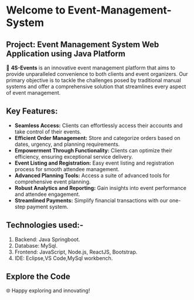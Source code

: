 # Welcome to Event-Management-System

## Project: Event Management System Web Application using Java Platform

🚀 **4S-Events** is an innovative event management platform that aims to provide unparalleled convenience to both clients and event organizers. Our primary objective is to tackle the challenges posed by traditional manual systems and offer a comprehensive solution that streamlines every aspect of event management.

## Key Features:

- **Seamless Access:** Clients can effortlessly access their accounts and take control of their events.
- **Efficient Order Management:** Store and categorize orders based on dates, urgency, and planning requirements.
- **Empowerment Through Functionality:** Clients can optimize their efficiency, ensuring exceptional service delivery.
- **Event Listing and Registration:** Easy event listing and registration process for smooth attendee management.
- **Advanced Planning Tools:** Access a suite of advanced tools for comprehensive event planning.
- **Robust Analytics and Reporting:** Gain insights into event performance and attendee engagement.
- **Streamlined Payments:** Simplify financial transactions with our one-step payment system.

## Technologies used:-
1. Backend: Java Springboot.
2. Database: MySql.
3. Frontend: JavaScript, Node.js, ReactJS, Bootstrap.
4. IDE: Eclipse,VS Code,MySql workbench.
  
## Explore the Code
🌐 Happy exploring and innovating!
